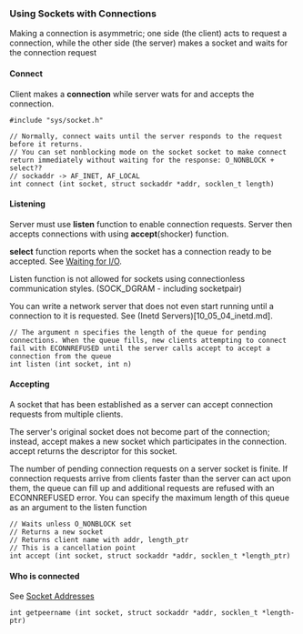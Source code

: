 ### Using Sockets with Connections

Making a connection is asymmetric; one side (the client) acts to request a connection, while the other side (the server) makes a socket and waits for the connection request

#### Connect

Client makes a **connection** while server wats for and accepts the connection.

```
#include "sys/socket.h"

// Normally, connect waits until the server responds to the request before it returns. 
// You can set nonblocking mode on the socket socket to make connect return immediately without waiting for the response: O_NONBLOCK + select??
// sockaddr -> AF_INET, AF_LOCAL
int connect (int socket, struct sockaddr *addr, socklen_t length)
```

#### Listening

Server must use **listen** function to enable connection requests. Server then accepts connections with using **accept**(shocker) function.

**select** function reports when the socket has a connection ready to be accepted. See [Waiting for I/O](07_04_waiting_for_io.md).

Listen function is not allowed for sockets using connectionless communication styles. (SOCK_DGRAM - including socketpair)

You can write a network server that does not even start running until a connection to it is requested. See (Inetd Servers)[10_05_04_inetd.md]. 



```
// The argument n specifies the length of the queue for pending connections. When the queue fills, new clients attempting to connect fail with ECONNREFUSED until the server calls accept to accept a connection from the queue
int listen (int socket, int n)
```

#### Accepting

A socket that has been established as a server can accept connection requests from multiple clients.

The server's original socket does not become part of the connection; instead, accept makes a new socket which participates in the connection. accept returns the descriptor for this socket. 

The number of pending connection requests on a server socket is finite.
If connection requests arrive from clients faster than the server can act upon them, the queue can fill up and additional requests are refused with an ECONNREFUSED error. 
You can specify the maximum length of this queue as an argument to the listen function

```
// Waits unless O_NONBLOCK set
// Returns a new socket 
// Returns client name with addr, length_ptr
// This is a cancellation point
int accept (int socket, struct sockaddr *addr, socklen_t *length_ptr)
```

#### Who is connected

See [Socket Addresses](10_01_socket_addresses.md)
```
int getpeername (int socket, struct sockaddr *addr, socklen_t *length-ptr)
```


